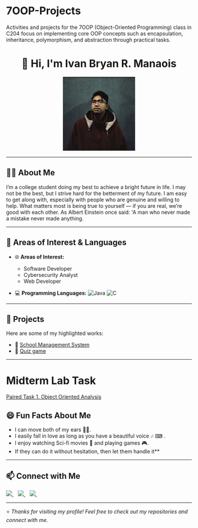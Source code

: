# 7OOP-Projects
Activities and projects for the 7OOP (Object-Oriented Programming) class in C204 focus on implementing core OOP concepts such as encapsulation, inheritance, polymorphism, and abstraction through practical tasks.
<h1 align="center">👋 Hi, I'm Ivan Bryan R. Manaois </h1>
<div align="center">
  <img height="200" src="https://raw.githubusercontent.com/Manaois-cers/7OOP-Projects/103335dc77a991d3c4845f5435e01e9cd6163650/Screenshot%202025-08-28%20135320.png"  />
</div>

---

## 🧑‍💻 About Me
I’m a college student doing my best to achieve a bright future in life. I may not be the best, but I strive hard for the betterment of my future. I am easy to get along with, especially with people who are genuine and willing to help. What matters most is being true to yourself — if you are real, we’re good with each other. As Albert Einstein once said: 'A man who never made a mistake never made anything.  

---

## 🎯 Areas of Interest & Languages
- 🌐 **Areas of Interest:**
  - Software Developer  
  - Cybersecurity Analyst  
  - Web Developer  

- 💻 **Programming Languages:**
  ![Java](https://img.shields.io/badge/Java-orange?style=for-the-badge&logo=java)
  ![C](https://img.shields.io/badge/C-00599C?style=for-the-badge&logo=c&logoColor=white)

---

## 🚀 Projects
Here are some of my highlighted works:
- 🔗 [School Management System](https://github.com/Manaois-cers/7OOP-Projects/blob/aba00f757b14c18fd00307110f5e8898fad205ea/SchoolManagementSystems..java) 
- 🔗 [Quiz game](https://github.com/Manaois-cers/7OOP-Projects/blob/6560054dcec715b81e161b34fd71493856520e4c/Quiz%20game%20c%20langauge.txt)  

---
# Midterm Lab Task

[Paired Task 1. Object Oriented Analysis](https://github.com/Manaois-cers/7OOP-Projects/blob/6ea621bc7ea58021ff08470962ac83ae1b26776b/Files/Paired%20Task%201.%20Object%20Oriented%20Analysis%2C%20Manaois%2C%20Ivan%20Bryan%20R..pdf)

## 😄 Fun Facts About Me
- I can move both of my ears 👂🏻.  
- I easily fall in love as long as you have a beautiful voice 🎶 ⌨ .
- I enjoy watching Sci-fi movies 🧬 and playing games 🎮.  
- If they can do it without hesitation, then let them handle it**

---

## 📫 Connect with Me
<p align="left">
  <a href="https://mail.google.com/mail/?view=cm&fs=1&to=ivanbryanmanaois@gmail.com" target="_blank">
    <img src="https://img.shields.io/badge/Email-D14836?style=for-the-badge&logo=gmail&logoColor=white" height="40"/>
  </a>
  &nbsp;&nbsp;
  <a href="https://www.facebook.com/ivan.manaois.7" target="_blank">
    <img src="https://img.shields.io/badge/Facebook-1877F2?style=for-the-badge&logo=facebook&logoColor=white" height="40"/>
  </a>
  &nbsp;&nbsp;
  <a href="https://www.instagram.com/ivan_bryan16/" target="_blank">
    <img src="https://img.shields.io/badge/Instagram-E4405F?style=for-the-badge&logo=instagram&logoColor=white" height="40"/>
  </a>
  &nbsp;&nbsp;
</p>


---

⭐️ *Thanks for visiting my profile! Feel free to check out my repositories and connect with me.*
